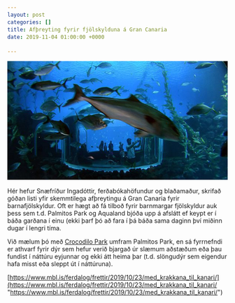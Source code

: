 ```yaml
---
layout: post
categories: []
title: Afþreyting fyrir fjölskylduna á Gran Canaria
date: 2019-11-04 01:00:00 +0000

---
```

![](/uploads/poemadelmar.jpg)

Hér hefur Snæfríður Ingadóttir, ferðabókahöfundur og blaðamaður, skrifað góðan listi yfir skemmtilega afþreytingu á Gran Canaria fyrir barnafjölskyldur. Oft er hægt að fá tilboð fyrir barnmargar fjölskyldur auk þess sem t.d. Palmitos Park og Aqualand bjóða upp á afslátt ef keypt er í báða garðana í einu (ekki þarf þó að fara í þá báða sama daginn því miðinn dugar í lengri tíma.

Við mælum þó með [Crocodilo Park](https://www.cocodriloparkzoo.com/) umfram Palmitos Park, en sá fyrrnefndi er athvarf fyrir dýr sem hefur verið bjargað úr slæmum aðstæðum eða þau fundist í náttúru eyjunnar og ekki átt heima þar (t.d. slöngudýr sem eigendur hafa misst eða sleppt út í náttúruna). 

[https://www.mbl.is/ferdalog/frettir/2019/10/23/med_krakkana_til_kanari/](https://www.mbl.is/ferdalog/frettir/2019/10/23/med_krakkana_til_kanari/ "https://www.mbl.is/ferdalog/frettir/2019/10/23/med_krakkana_til_kanari/")